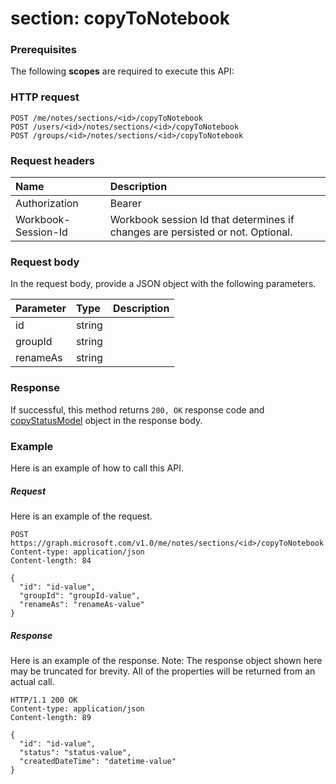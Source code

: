 # section: copyToNotebook


### Prerequisites
The following **scopes** are required to execute this API: 
### HTTP request
<!-- { "blockType": "ignored" } -->
```http
POST /me/notes/sections/<id>/copyToNotebook
POST /users/<id>/notes/sections/<id>/copyToNotebook
POST /groups/<id>/notes/sections/<id>/copyToNotebook

```
### Request headers
| Name       | Description|
|:---------------|:----------|
| Authorization  | Bearer <code>|
| Workbook-Session-Id  | Workbook session Id that determines if changes are persisted or not. Optional.|

### Request body
In the request body, provide a JSON object with the following parameters.

| Parameter	   | Type	|Description|
|:---------------|:--------|:----------|
|id|string||
|groupId|string||
|renameAs|string||

### Response
If successful, this method returns `200, OK` response code and [copyStatusModel](../resources/copystatusmodel.md) object in the response body.

### Example
Here is an example of how to call this API.
##### Request
Here is an example of the request.
<!-- {
  "blockType": "request",
  "name": "section_copytonotebook"
}-->
```http
POST https://graph.microsoft.com/v1.0/me/notes/sections/<id>/copyToNotebook
Content-type: application/json
Content-length: 84

{
  "id": "id-value",
  "groupId": "groupId-value",
  "renameAs": "renameAs-value"
}
```

##### Response
Here is an example of the response. Note: The response object shown here may be truncated for brevity. All of the properties will be returned from an actual call.
<!-- {
  "blockType": "response",
  "truncated": true,
  "@odata.type": "microsoft.graph.copystatusmodel"
} -->
```http
HTTP/1.1 200 OK
Content-type: application/json
Content-length: 89

{
  "id": "id-value",
  "status": "status-value",
  "createdDateTime": "datetime-value"
}
```

<!-- uuid: 8fcb5dbc-d5aa-4681-8e31-b001d5168d79
2015-10-25 14:57:30 UTC -->
<!-- {
  "type": "#page.annotation",
  "description": "section: copyToNotebook",
  "keywords": "",
  "section": "documentation",
  "tocPath": ""
}-->